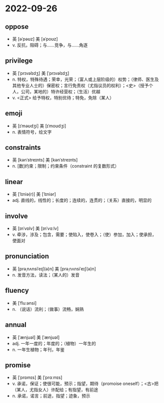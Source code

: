 # 2022-09-26
	
## oppose
- 英  [əˈpəʊz]   美  [əˈpoʊz]
- v. 反抗，阻碍；与……竞争，与……角逐

## privilege
- 英  [ˈprɪvəlɪdʒ]   美  [ˈprɪvəlɪdʒ]
- n. 特权，特殊待遇；荣幸，光荣；（富人或上层阶级的）权势；（律师、医生及其他专业人士的）保密权；言行免责权（尤指议员的权利）；<史>（授予个人，公司，某地的）特许经营权；（生活）优越
- v. <正式> 给予特权，特别优待；特免，免除（某人）

## emoji
- 英  [ɪˈməʊdʒi]   美  [ɪˈmoʊdʒi]
- n. 表情符号，绘文字

## constraints
- 英  [kənˈstreɪnts]   美  [kənˈstreɪnts]
- n. [数]约束；限制；约束条件（constraint 的复数形式）

## linear
- 英  [ˈlɪniə(r)]   美  [ˈlɪniər]
- adj. 直线的，线性的；长度的；连续的，连贯的；（关系）直接的，明显的

## involve
- 英  [ɪnˈvɒlv]   美  [ɪnˈvɑːlv]
- v. 牵涉，涉及；包含，需要；使陷入，使卷入；（使）参加，加入；使承担，使面对

## pronunciation
- 英  [prəˌnʌnsiˈeɪʃ(ə)n]   美  [prəˌnʌnsiˈeɪʃ(ə)n]
- n. 发音方法，读法；（某人的）发音

## fluency
- 美  [ˈfluːənsi]
- n. （说话）流利；（做事）流畅，娴熟

## annual
- 英  [ˈænjuəl]   美  [ˈænjuəl]
- adj. 一年一度的；年度的；（植物）一年生的
- n. 一年生植物；年刊，年鉴

## promise
- 英  [ˈprɒmɪs]   美  [ˈprɑːmɪs]
- v. 承诺，保证；使很可能，预示；指望，期待（promoise oneself）；<古>把（某人，尤指女人）许配给；有指望，有前途
- n. 承诺，诺言；前途，指望；迹象，预示
